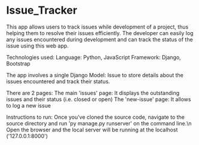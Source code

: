 # Issue_Tracker
This app allows users to track issues while development of a project, thus helping them to resolve their issues efficiently.
The developer can easily log any issues encountered during development and can track the status of the issue using this web app.

Technologies used:
  Language: Python, JavaScript
  Framework: Django, Bootstrap
  
The app involves a single Django Model: Issue to store details about the issues encountered and track their status.

There are 2 pages:
  The main 'issues' page: It displays the outstanding issues and their status (i.e. closed or open)
  The 'new-issue' page: It allows to log a new issue


Instructions to run:
Once you've cloned the source code, navigate to the source directory and run 'py manage.py runserver' on the command line.\n Open the browser and the local server will be running at the localhost ('127.0.0.1:8000')
